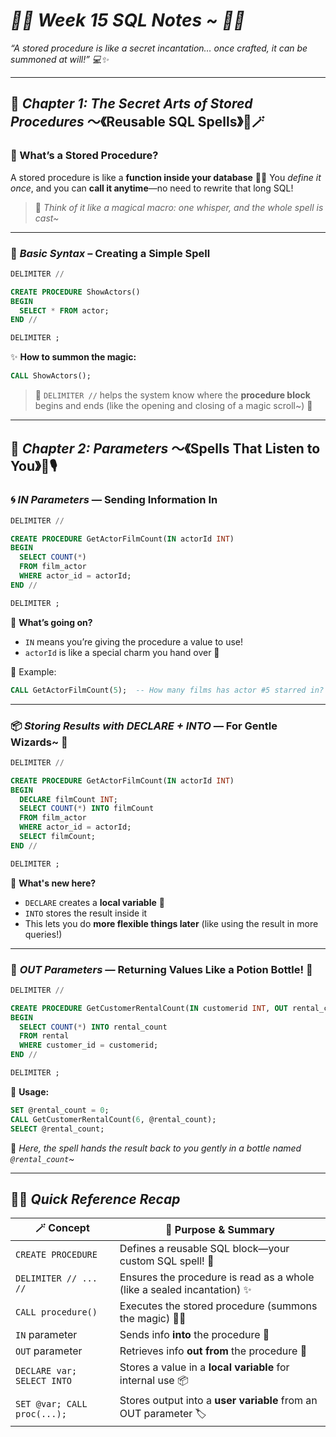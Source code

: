 # _🌟📘 Week 15 SQL Notes \~ 🌸💫_

_“A stored procedure is like a secret incantation… once crafted, it can be summoned at will!” 💻✨_

---

## 💠 _Chapter 1: The Secret Arts of Stored Procedures_ ～《Reusable SQL Spells》📜🪄

### 🔹 What’s a Stored Procedure?

A stored procedure is like a **function inside your database** 🎩✨
You _define it once_, and you can **call it anytime**—no need to rewrite that long SQL!

> 🍰 _Think of it like a magical macro: one whisper, and the whole spell is cast\~_

---

### 🔧 _Basic Syntax_ – Creating a Simple Spell

```sql
DELIMITER //

CREATE PROCEDURE ShowActors()
BEGIN
  SELECT * FROM actor;
END //

DELIMITER ;
```

✨ **How to summon the magic:**

```sql
CALL ShowActors();
```

> 🍃 `DELIMITER //` helps the system know where the **procedure block** begins and ends (like the opening and closing of a magic scroll\~) 📜

---

## 💎 _Chapter 2: Parameters_ ～《Spells That Listen to You》🔮🎙️

### 🌀 _IN Parameters_ — Sending Information In

```sql
DELIMITER //

CREATE PROCEDURE GetActorFilmCount(IN actorId INT)
BEGIN
  SELECT COUNT(*)
  FROM film_actor
  WHERE actor_id = actorId;
END //

DELIMITER ;
```

🧠 **What’s going on?**

- `IN` means you’re giving the procedure a value to use!
- `actorId` is like a special charm you hand over 💌

🔮 Example:

```sql
CALL GetActorFilmCount(5);  -- How many films has actor #5 starred in?
```

---

### 📦 _Storing Results with DECLARE + INTO_ — For Gentle Wizards\~ 🌙

```sql
DELIMITER //

CREATE PROCEDURE GetActorFilmCount(IN actorId INT)
BEGIN
  DECLARE filmCount INT;
  SELECT COUNT(*) INTO filmCount
  FROM film_actor
  WHERE actor_id = actorId;
  SELECT filmCount;
END //

DELIMITER ;
```

🧡 **What's new here?**

- `DECLARE` creates a **local variable** 🧺
- `INTO` stores the result inside it
- This lets you do **more flexible things later** (like using the result in more queries!)

---

### 🔄 _OUT Parameters_ — Returning Values Like a Potion Bottle! 🍾

```sql
DELIMITER //

CREATE PROCEDURE GetCustomerRentalCount(IN customerid INT, OUT rental_count INT)
BEGIN
  SELECT COUNT(*) INTO rental_count
  FROM rental
  WHERE customer_id = customerid;
END //

DELIMITER ;
```

🧪 **Usage:**

```sql
SET @rental_count = 0;
CALL GetCustomerRentalCount(6, @rental_count);
SELECT @rental_count;
```

🎀 _Here, the spell hands the result back to you gently in a bottle named `@rental_count`\~_

---

## 📜✨ _Quick Reference Recap_

| 🪄 Concept                  | 🌟 Purpose & Summary                                                    |
| --------------------------- | ----------------------------------------------------------------------- |
| `CREATE PROCEDURE`          | Defines a reusable SQL block—your custom SQL spell! 📜                  |
| `DELIMITER // ... //`       | Ensures the procedure is read as a whole (like a sealed incantation) ✨ |
| `CALL procedure()`          | Executes the stored procedure (summons the magic) 🧙‍♀️                    |
| `IN` parameter              | Sends info **into** the procedure 💌                                    |
| `OUT` parameter             | Retrieves info **out from** the procedure 🍾                            |
| `DECLARE var; SELECT INTO`  | Stores a value in a **local variable** for internal use 📦              |
| `SET @var; CALL proc(...);` | Stores output into a **user variable** from an OUT parameter 🏷️         |
